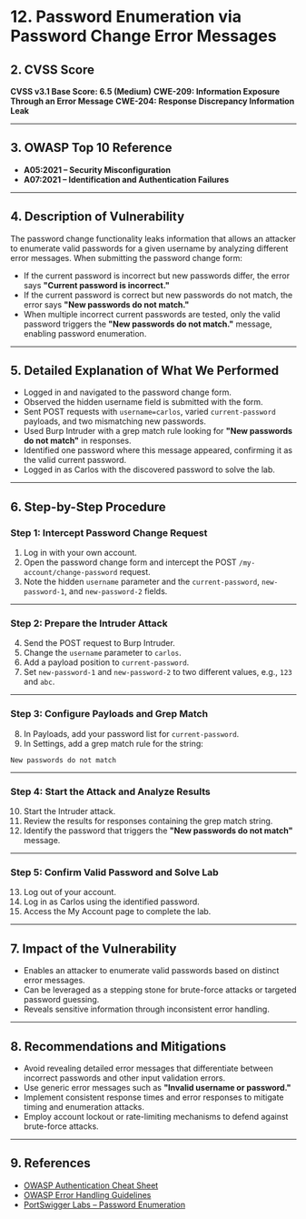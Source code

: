
# 12. Password Enumeration via Password Change Error Messages

## 2. CVSS Score

**CVSS v3.1 Base Score: 6.5 (Medium)**
**CWE-209: Information Exposure Through an Error Message**
**CWE-204: Response Discrepancy Information Leak**

---

## 3. OWASP Top 10 Reference

* **A05:2021 – Security Misconfiguration**
* **A07:2021 – Identification and Authentication Failures**

---

## 4. Description of Vulnerability

The password change functionality leaks information that allows an attacker to enumerate valid passwords for a given username by analyzing different error messages. When submitting the password change form:

* If the current password is incorrect but new passwords differ, the error says **"Current password is incorrect."**
* If the current password is correct but new passwords do not match, the error says **"New passwords do not match."**
* When multiple incorrect current passwords are tested, only the valid password triggers the **"New passwords do not match."** message, enabling password enumeration.

---

## 5. Detailed Explanation of What We Performed

* Logged in and navigated to the password change form.
* Observed the hidden username field is submitted with the form.
* Sent POST requests with `username=carlos`, varied `current-password` payloads, and two mismatching new passwords.
* Used Burp Intruder with a grep match rule looking for **"New passwords do not match"** in responses.
* Identified one password where this message appeared, confirming it as the valid current password.
* Logged in as Carlos with the discovered password to solve the lab.

---

## 6. Step-by-Step Procedure

### Step 1: Intercept Password Change Request

1. Log in with your own account.
2. Open the password change form and intercept the POST `/my-account/change-password` request.
3. Note the hidden `username` parameter and the `current-password`, `new-password-1`, and `new-password-2` fields.

---

### Step 2: Prepare the Intruder Attack

4. Send the POST request to Burp Intruder.
5. Change the `username` parameter to `carlos`.
6. Add a payload position to `current-password`.
7. Set `new-password-1` and `new-password-2` to two different values, e.g., `123` and `abc`.

---

### Step 3: Configure Payloads and Grep Match

8. In Payloads, add your password list for `current-password`.
9. In Settings, add a grep match rule for the string:

```
New passwords do not match
```

---

### Step 4: Start the Attack and Analyze Results

10. Start the Intruder attack.
11. Review the results for responses containing the grep match string.
12. Identify the password that triggers the **"New passwords do not match"** message.

---

### Step 5: Confirm Valid Password and Solve Lab

13. Log out of your account.
14. Log in as Carlos using the identified password.
15. Access the My Account page to complete the lab.

---

## 7. Impact of the Vulnerability

* Enables an attacker to enumerate valid passwords based on distinct error messages.
* Can be leveraged as a stepping stone for brute-force attacks or targeted password guessing.
* Reveals sensitive information through inconsistent error handling.

---

## 8. Recommendations and Mitigations

* Avoid revealing detailed error messages that differentiate between incorrect passwords and other input validation errors.
* Use generic error messages such as **"Invalid username or password."**
* Implement consistent response times and error responses to mitigate timing and enumeration attacks.
* Employ account lockout or rate-limiting mechanisms to defend against brute-force attacks.

---

## 9. References

* [OWASP Authentication Cheat Sheet](https://cheatsheetseries.owasp.org/cheatsheets/Authentication_Cheat_Sheet.html)
* [OWASP Error Handling Guidelines](https://owasp.org/www-community/attacks/Information_Leak_through_Error_Message)
* [PortSwigger Labs – Password Enumeration](https://portswigger.net/web-security/authentication/password-based/lab-password-enumeration-via-timing)

